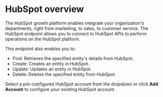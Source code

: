 # HubSpot overview

The HubSpot growth platform enables integrate your organization's departments, right from marketing, to sales, to customer service. The HubSpot endpoint allows you to connect to HubSpot APIs to perform operations on the HubSpot platform.

This endpoint also enables you to:

* Find: Retrieves the specified entity's details from HubSpot.
* Create: Creates an entity in HubSpot.
* Update: Updates an entity in HubSpot.
* Delete: Deletes the specified entity from HubSpot.

Select a pre-configured HubSpot account from the dropdown or click **Add Account** to configure your existing HubSpot account.
